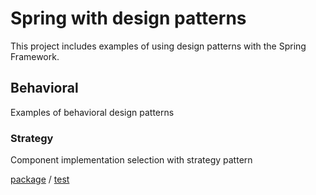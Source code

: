 # Spring with design patterns

This project includes examples of using design patterns with the Spring Framework.

## Behavioral

Examples of behavioral design patterns

### Strategy

Component implementation selection with strategy
pattern

[package](src/main/java/com/mustafakoroglu/springwithdesignpatterns/behavioral/strategy)
/ [test](src/test/java/com/mustafakoroglu/springwithdesignpatterns/behavioral/strategy/CalculatorContextTest.java)
